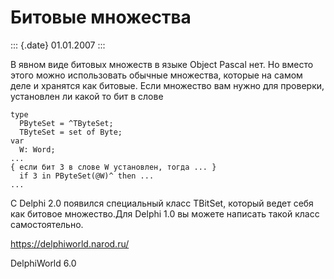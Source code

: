 Битовые множества
=================

::: {.date}
01.01.2007
:::

В явном виде битовых множеств в языке Object Pascal нет. Но вместо этого
можно использовать обычные множества, которые на самом деле и хранятся
как битовые. Если множество вам нужно для проверки, установлен ли какой
то бит в слове

    type  
      PByteSet = ^TByteSet;  
      TByteSet = set of Byte;  
    var  
      W: Word;  
    ...  
    { если бит 3 в слове W установлен, тогда ... }  
      if 3 in PByteSet(@W)^ then ...  
    ... 

С Delphi 2.0 появился специальный класс TBitSet, который ведет себя как
битовое множество.Для Delphi 1.0 вы можете написать такой класс
самостоятельно.

<https://delphiworld.narod.ru/>

DelphiWorld 6.0
